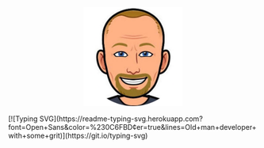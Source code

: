 <p align="center">
  <img src="https://github.com/cgbarrow/cgbarrow/blob/main/bitme-modified.png" alt="Christopher Barrow Bitmoji" style="width:200px;height:200px;"/>
</p>
[![Typing SVG](https://readme-typing-svg.herokuapp.com?font=Open+Sans&color=%230C6FBD&center=true&lines=Old+man+developer+with+some+grit)](https://git.io/typing-svg)

